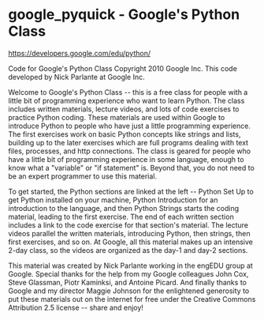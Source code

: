 # google_pyquick - Google's Python Class

https://developers.google.com/edu/python/

Code for Google's Python Class
Copyright 2010 Google Inc.
This code developed by Nick Parlante
at Google Inc.


Welcome to Google's Python Class -- this is a free class for people with a little bit of programming experience who want to learn Python. The class includes written materials, lecture videos, and lots of code exercises to practice Python coding. These materials are used within Google to introduce Python to people who have just a little programming experience. The first exercises work on basic Python concepts like strings and lists, building up to the later exercises which are full programs dealing with text files, processes, and http connections. The class is geared for people who have a little bit of programming experience in some language, enough to know what a "variable" or "if statement" is. Beyond that, you do not need to be an expert programmer to use this material.

To get started, the Python sections are linked at the left -- Python Set Up to get Python installed on your machine, Python Introduction for an introduction to the language, and then Python Strings starts the coding material, leading to the first exercise. The end of each written section includes a link to the code exercise for that section's material. The lecture videos parallel the written materials, introducing Python, then strings, then first exercises, and so on. At Google, all this material makes up an intensive 2-day class, so the videos are organized as the day-1 and day-2 sections.

This material was created by Nick Parlante working in the engEDU group at Google. Special thanks for the help from my Google colleagues John Cox, Steve Glassman, Piotr Kaminksi, and Antoine Picard. And finally thanks to Google and my director Maggie Johnson for the enlightened generosity to put these materials out on the internet for free under the Creative Commons Attribution 2.5 license -- share and enjoy!
